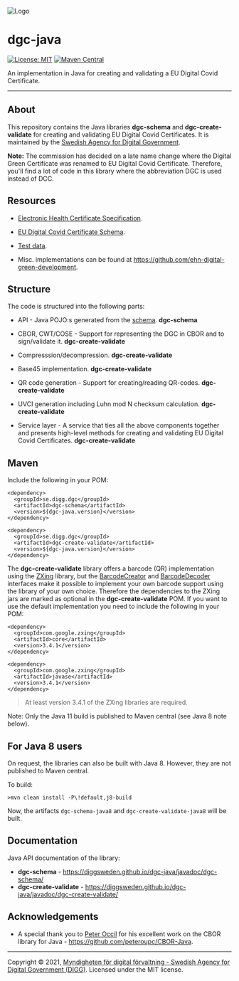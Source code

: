 ![Logo](https://docs.swedenconnect.se/technical-framework/latest/img/digg_centered.png)

# dgc-java

[![License: MIT](https://img.shields.io/badge/License-MIT-yellow.svg)](https://opensource.org/licenses/MIT) [![Maven Central](https://maven-badges.herokuapp.com/maven-central/se.digg.dgc/dgc-create-validate/badge.svg)](https://maven-badges.herokuapp.com/maven-central/se.digg.dgc/dgc-create-validate) 

An implementation in Java for creating and validating a EU Digital Covid Certificate.

---

## About

This repository contains the Java libraries **dgc-schema** and **dgc-create-validate** for creating and validating EU Digital Covid Certificates. It is maintained by the [Swedish Agency for Digital Government](https://www.digg.se/en).

**Note:** The commission has decided on a late name change where the Digital Green Certificate was renamed to EU Digital Covid Certificate. Therefore, you'll find a lot of code in this library where the abbreviation DGC is used instead of DCC.

## Resources

- [Electronic Health Certificate Specification](https://github.com/ehn-digital-green-development/hcert-spec).

- [EU Digital Covid Certificate Schema](https://github.com/ehn-digital-green-development/ehn-dgc-schema).

- [Test data](https://github.com/eu-digital-green-certificates/dgc-testdata).

- Misc. implementations can be found at <https://github.com/ehn-digital-green-development>.

## Structure

The code is structured into the following parts:

- API - Java POJO:s generated from the [schema](https://github.com/ehn-digital-green-development/ehn-dgc-schema). **dgc-schema**

- CBOR, CWT/COSE - Support for representing the DGC in CBOR and to sign/validate it. **dgc-create-validate**

- Compresssion/decompression. **dgc-create-validate**

- Base45 implementation. **dgc-create-validate**

- QR code generation - Support for creating/reading QR-codes. **dgc-create-validate**

- UVCI generation including Luhn mod N checksum calculation. **dgc-create-validate**

- Service layer - A service that ties all the above components together and presents high-level methods for creating and validating EU Digital Covid Certificates. **dgc-create-validate**

## Maven

Include the following in your POM:

```
<dependency>
  <groupId>se.digg.dgc</groupId>
  <artifactId>dgc-schema</artifactId>
  <version>${dgc-java.version}</version>
</dependency>

<dependency>
  <groupId>se.digg.dgc</groupId>
  <artifactId>dgc-create-validate</artifactId>
  <version>${dgc-java.version}</version>
</dependency>
```

The **dgc-create-validate** library offers a barcode (QR) implementation using the [ZXing](https://github.com/zxing/zxing) library, but the [BarcodeCreator](https://github.com/DIGGSweden/dgc-java/blob/main/src/main/java/se/digg/dgc/encoding/BarcodeCreator.java) and [BarcodeDecoder](https://github.com/DIGGSweden/dgc-java/blob/main/src/main/java/se/digg/dgc/encoding/BarcodeDecoder.java) interfaces make it possible to implement your own barcode support using the library of your own choice. Therefore the dependencies to the ZXing jars are marked as optional in the **dgc-create-validate** POM. If you want to use the default implementation you need to include the following in your POM:

```
<dependency>
  <groupId>com.google.zxing</groupId>
  <artifactId>core</artifactId>
  <version>3.4.1</version>
</dependency>
    
<dependency>
  <groupId>com.google.zxing</groupId>
  <artifactId>javase</artifactId>
  <version>3.4.1</version>
</dependency>
```

> At least version 3.4.1 of the ZXing libraries are required.

Note: Only the Java 11 build is published to Maven central (see Java 8 note below).

## For Java 8 users

On request, the libraries can also be built with Java 8. However, they are not published to Maven central.

To build:

```
>mvn clean install -P\!default,j8-build
```

Now, the artifacts `dgc-schema-java8` and `dgc-create-validate-java8` will be built.

## Documentation

Java API documentation of the library: 

- **dgc-schema** - https://diggsweden.github.io/dgc-java/javadoc/dgc-schema/
- **dgc-create-validate** - https://diggsweden.github.io/dgc-java/javadoc/dgc-create-validate/

## Acknowledgements

* A special thank you to [Peter Occil](https://github.com/peteroupc) for his excellent work on the CBOR library for Java - https://github.com/peteroupc/CBOR-Java.

-----

Copyright &copy; 2021, [Myndigheten för digital förvaltning - Swedish Agency for Digital Government (DIGG)](http://www.digg.se). Licensed under the MIT license.

